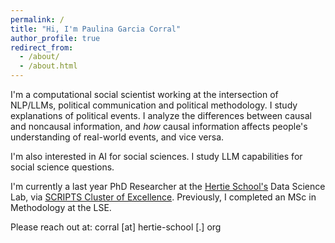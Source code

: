 ```yaml
---
permalink: /
title: "Hi, I'm Paulina Garcia Corral"
author_profile: true
redirect_from: 
  - /about/
  - /about.html
---
```


I'm a computational social scientist working at the intersection of NLP/LLMs, political communication and political methodology. I study explanations of political events. I analyze the differences between causal and noncausal information, and _how_ causal information affects people's understanding of real-world events, and vice versa.

I'm also interested in AI for social sciences. I study LLM capabilities for social science questions.

I'm currently a last year PhD Researcher at the [Hertie School's](https://www.hertie-school.org/en/) Data Science Lab, via [SCRIPTS Cluster of Excellence](https://www.scripts-berlin.eu/index.html). Previously, I completed an MSc in Methodology at the LSE.

Please reach out at: corral [at] hertie-school [.] org